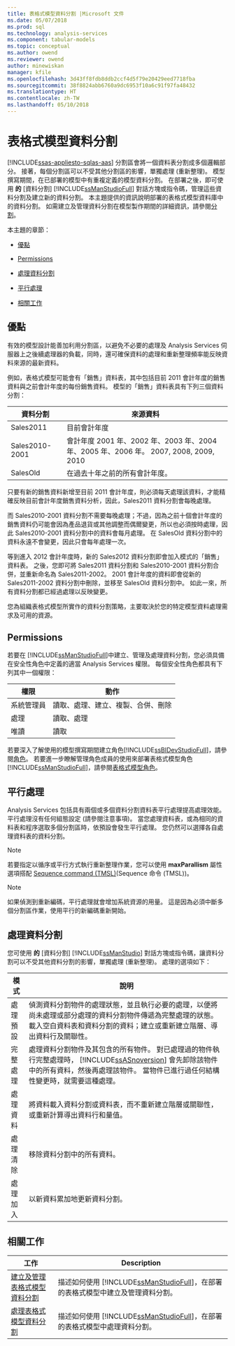 ```yaml
---
title: 表格式模型資料分割 |Microsoft 文件
ms.date: 05/07/2018
ms.prod: sql
ms.technology: analysis-services
ms.component: tabular-models
ms.topic: conceptual
ms.author: owend
ms.reviewer: owend
author: minewiskan
manager: kfile
ms.openlocfilehash: 3d43ff8fdb8ddb2ccf4d5f79e20429eed7718fba
ms.sourcegitcommit: 38f8824abb6760a9dc6953f10a6c91f97fa48432
ms.translationtype: HT
ms.contentlocale: zh-TW
ms.lasthandoff: 05/10/2018
---
```

# <a name="tabular-model-partitions"></a>表格式模型資料分割 
[!INCLUDE[ssas-appliesto-sqlas-aas](../../includes/ssas-appliesto-sqlas-aas.md)]
  分割區會將一個資料表分割成多個邏輯部分。 接著，每個分割區可以不受其他分割區的影響，單獨處理 (重新整理)。 模型撰寫期間，在已部署的模型中有重複定義的模型資料分割。 在部署之後，即可使用 **的** [資料分割] [!INCLUDE[ssManStudioFull](../../includes/ssmanstudiofull-md.md)] 對話方塊或指令碼，管理這些資料分割及建立新的資料分割。 本主題提供的資訊說明部署的表格式模型資料庫中的資料分割。 如需建立及管理資料分割在模型製作期間的詳細資訊，請參閱[分割](../../analysis-services/tabular-models/partitions-ssas-tabular.md)。  
  
 本主題的章節：  
  
-   [優點](#bkmk_benefits)  
  
-   [Permissions](#bkmk_permissions)  
  
-   [處理資料分割](#bkmk_process_partitions)  
  
-   [平行處理](#bkmk_parallelProc)  
  
-   [相關工作](#bkmk_related_tasks)  
  
##  <a name="bkmk_benefits"></a> 優點  
 有效的模型設計能善加利用分割區，以避免不必要的處理及 Analysis Services 伺服器上之後續處理器的負載，同時，還可確保資料的處理和重新整理頻率能反映資料來源的最新資料。  
  
 例如，表格式模型可能會有「銷售」資料表，其中包括目前 2011 會計年度的銷售資料與之前會計年度的每份銷售資料。 模型的「銷售」資料表具有下列三個資料分割：  
  
|資料分割|來源資料|  
|---------------|---------------|  
|Sales2011|目前會計年度|  
|Sales2010-2001|會計年度 2001 年、2002 年、2003 年、2004 年、2005 年、2006 年。 2007, 2008, 2009, 2010|  
|SalesOld|在過去十年之前的所有會計年度。|  
  
 只要有新的銷售資料新增至目前 2011 會計年度，則必須每天處理該資料，才能精確反映目前會計年度銷售資料分析，因此，Sales2011 資料分割會每晚處理。  
  
 而 Sales2010-2001 資料分割不需要每晚處理；不過，因為之前十個會計年度的銷售資料仍可能會因為產品退貨或其他調整而偶爾變更，所以也必須按時處理，因此 Sales2010-2001 資料分割中的資料會每月處理。 在 SalesOld 資料分割中的資料永遠不會變更，因此只會每年處理一次。  
  
 等到進入 2012 會計年度時，新的 Sales2012 資料分割即會加入模式的「銷售」資料表。 之後，您即可將 Sales2011 資料分割和 Sales2010-2001 資料分割合併，並重新命名為 Sales2011-2002。 2001 會計年度的資料即會從新的 Sales2011-2002 資料分割中刪除，並移至 SalesOld 資料分割中。 如此一來，所有資料分割都已經過處理以反映變更。  
  
 您為組織表格式模型所實作的資料分割策略，主要取決於您的特定模型資料處理需求及可用的資源。  
  
##  <a name="bkmk_permissions"></a> Permissions  
 若要在 [!INCLUDE[ssManStudioFull](../../includes/ssmanstudiofull-md.md)]中建立、管理及處理資料分割，您必須具備在安全性角色中定義的適當 Analysis Services 權限。 每個安全性角色都具有下列其中一個權限：  
  
|權限|動作|  
|----------------|-------------|  
|系統管理員|讀取、處理、建立、複製、合併、刪除|  
|處理|讀取、處理|  
|唯讀|讀取|  
  
 若要深入了解使用的模型撰寫期間建立角色[!INCLUDE[ssBIDevStudioFull](../../includes/ssbidevstudiofull-md.md)]，請參閱[角色](../../analysis-services/tabular-models/roles-ssas-tabular.md)。 若要進一步瞭解管理角色成員的使用來部署表格式模型角色[!INCLUDE[ssManStudioFull](../../includes/ssmanstudiofull-md.md)]，請參閱[表格式模型角色](../../analysis-services/tabular-models/tabular-model-roles-ssas-tabular.md)。  
  
##  <a name="bkmk_parallelProc"></a> 平行處理  
Analysis Services 包括具有兩個或多個資料分割資料表平行處理提高處理效能。 平行處理沒有任何組態設定 (請參閱注意事項)。 當您處理資料表，或為相同的資料表和程序選取多個分割區時，依預設會發生平行處理。 您仍然可以選擇各自處理資料表的資料分割。  
  
> [!NOTE]  
>  若要指定以循序或平行方式執行重新整理作業，您可以使用 **maxParallism** 屬性選項搭配 [Sequence command (TMSL)](../../analysis-services/tabular-models-scripting-language-commands/sequence-command-tmsl.md)(Sequence 命令 (TMSL))。

> [!NOTE]  
>  如果偵測到重新編碼，平行處理就會增加系統資源的用量。 這是因為必須中斷多個分割區作業，使用平行的新編碼重新開始。  
  
##  <a name="bkmk_process_partitions"></a> 處理資料分割  
 您可使用 **的** [資料分割] [!INCLUDE[ssManStudio](../../includes/ssmanstudio-md.md)] 對話方塊或指令碼，讓資料分割可以不受其他資料分割的影響，單獨處理 (重新整理)。 處理的選項如下：  
  
|模式|說明|  
|----------|-----------------|  
|處理預設|偵測資料分割物件的處理狀態，並且執行必要的處理，以便將尚未處理或部分處理的資料分割物件傳遞為完整處理的狀態。 載入空白資料表和資料分割的資料；建立或重新建立階層、導出資料行及關聯性。|  
|完整處理|處理資料分割物件及其包含的所有物件。 對已處理過的物件執行完整處理時， [!INCLUDE[ssASnoversion](../../includes/ssasnoversion-md.md)] 會先卸除該物件中的所有資料，然後再處理該物件。 當物件已進行過任何結構性變更時，就需要這種處理。|  
|處理資料|將資料載入資料分割或資料表，而不重新建立階層或關聯性，或重新計算導出資料行和量值。|  
|處理清除|移除資料分割中的所有資料。|  
|處理加入|以新資料累加地更新資料分割。|  
  
##  <a name="bkmk_related_tasks"></a> 相關工作  
  
|工作|Description|  
|----------|-----------------|  
|[建立及管理表格式模型資料分割](../../analysis-services/tabular-models/create-and-manage-tabular-model-partitions-ssas-tabular.md)|描述如何使用 [!INCLUDE[ssManStudioFull](../../includes/ssmanstudiofull-md.md)]，在部署的表格式模型中建立及管理資料分割。|  
|[處理表格式模型資料分割](../../analysis-services/tabular-models/process-tabular-model-partitions-ssas-tabular.md)|描述如何使用 [!INCLUDE[ssManStudioFull](../../includes/ssmanstudiofull-md.md)]，在部署的表格式模型中處理資料分割。|  
  
  
